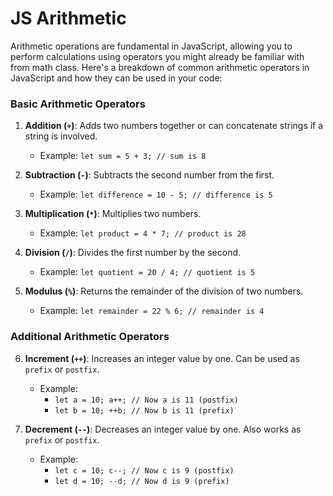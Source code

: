 JS Arithmetic
=============

Arithmetic operations are fundamental in JavaScript, allowing you to perform calculations using operators you might already be familiar with from math class. Here's a breakdown of common arithmetic operators in JavaScript and how they can be used in your code:

### Basic Arithmetic Operators

1.  **Addition (`+`)**: Adds two numbers together or can concatenate strings if a string is involved.
    
    *   Example: `let sum = 5 + 3; // sum is 8`
2.  **Subtraction (`-`)**: Subtracts the second number from the first.
    
    *   Example: `let difference = 10 - 5; // difference is 5`
3.  **Multiplication (`*`)**: Multiplies two numbers.
    
    *   Example: `let product = 4 * 7; // product is 28`
4.  **Division (`/`)**: Divides the first number by the second.
    
    *   Example: `let quotient = 20 / 4; // quotient is 5`
5.  **Modulus (`%`)**: Returns the remainder of the division of two numbers.
    
    *   Example: `let remainder = 22 % 6; // remainder is 4`

### Additional Arithmetic Operators

6.  **Increment (`++`)**: Increases an integer value by one. Can be used as `prefix` or `postfix`.
    
    *   Example:
        *   `let a = 10; a++; // Now a is 11 (postfix)`
        *   `let b = 10; ++b; // Now b is 11 (prefix)`
7.  **Decrement (`--`)**: Decreases an integer value by one. Also works as `prefix` or `postfix`.
    
    *   Example:
        *   `let c = 10; c--; // Now c is 9 (postfix)`
        *   `let d = 10; --d; // Now d is 9 (prefix)`